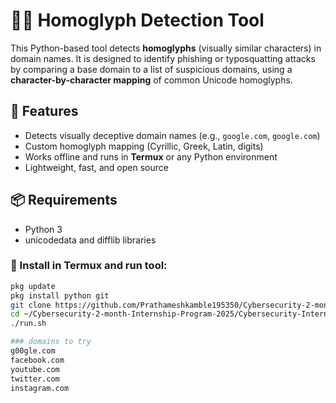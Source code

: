 # 🕵️‍♂️ Homoglyph Detection Tool

This Python-based tool detects **homoglyphs** (visually similar characters) in domain names. It is designed to identify phishing or typosquatting attacks by comparing a base domain to a list of suspicious domains, using a **character-by-character mapping** of common Unicode homoglyphs.

## 📌 Features

- Detects visually deceptive domain names (e.g., `gооgle.com`, `gοοgle.com`)
- Custom homoglyph mapping (Cyrillic, Greek, Latin, digits)
- Works offline and runs in **Termux** or any Python environment
- Lightweight, fast, and open source

## 📦 Requirements

- Python 3
- unicodedata and difflib libraries

### 📲 Install in Termux and run tool:
```bash
pkg update
pkg install python git
git clone https://github.com/Prathameshkamble195350/Cybersecurity-2-month-Internship-Program-2025.git
cd ~/Cybersecurity-2-month-Internship-Program-2025/Cybersecurity-Internship-Program-2025/Week-1_MITRE-TTP-Mapping/Assignment/homoglyph_detector
./run.sh

### domains to try
g00gle.com
facebook.com
youtube.com
twitter.com
instagram.com


